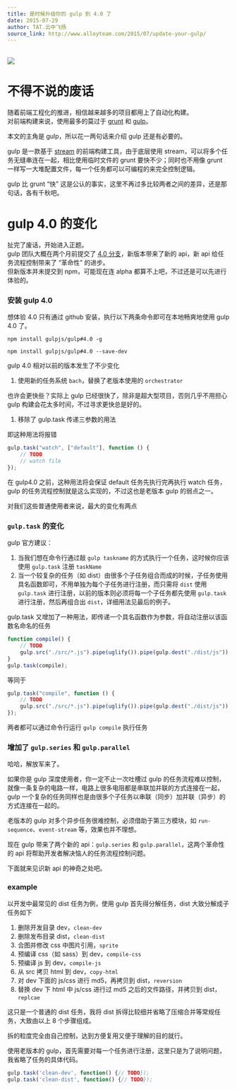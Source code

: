 ```yaml
---
title: 是时候升级你的 gulp 到 4.0 了
date: 2015-07-29
author: TAT.云中飞扬
source_link: http://www.alloyteam.com/2015/07/update-your-gulp/
---
```


<!-- {% raw %} - for jekyll -->

[  
![](https://raw.githubusercontent.com/gulpjs/artwork/master/gulp-2x.png)  
](http://gulpjs.com/)

# [](http://www.alloyteam.com/2015/07/update-your-gulp/#不得不说的废话)不得不说的废话

随着前端工程化的推进，相信越来越多的项目都用上了自动化构建。  
对前端构建来说，使用最多的莫过于 [grunt](http://gruntjs.com/) 和 [gulp](http://gulpjs.com/)。

本文的主角是 gulp，所以花一两句话来介绍 gulp 还是有必要的。

gulp 是一款基于 [stream](https://nodejs.org/api/stream.html) 的前端构建工具，由于底层使用 stream，可以将多个任务无缝串连在一起，相比使用临时文件的 grunt 要快不少；同时也不用像 grunt 一样写一大堆配置文件，每一个任务都可以可编程的来完全控制逻辑。

gulp 比 grunt “快” 这是公认的事实，这里不再过多比较两者之间的差异，还是那句话，各有千秋吧。

# [](http://www.alloyteam.com/2015/07/update-your-gulp/#gulp-40的变化)gulp 4.0 的变化

扯完了废话，开始进入正题。  
gulp 团队大概在两个月前提交了 [4.0 分支](https://github.com/gulpjs/gulp/tree/4.0)，新版本带来了新的 api，新 api 给任务流程控制带来了 “革命性” 的进步。  
但新版本并未提交到 npm，可能现在连 alpha 都算不上吧，不过还是可以先进行体验的。

### [](http://www.alloyteam.com/2015/07/update-your-gulp/#安装gulp-40)安装 gulp 4.0

想体验 4.0 只有通过 github 安装，执行以下两条命令即可在本地畅爽地使用 gulp 4.0 了。

`npm install gulpjs/gulp#4.0 -g`

`npm install gulpjs/gulp#4.0 --save-dev`

gulp 4.0 相对以前的版本发生了不少变化

1.  使用新的任务系统 `bach`，替换了老版本使用的 `orchestrator`

也许会更快些？实际上 gulp 已经很快了，除非是超大型项目，否则几乎不用担心 gulp 构建会花太多时间，不过寻求更快总是好的。

1.  移除了 gulp.task 传递三参数的用法

即这种用法将报错

```javascript
gulp.task("watch", ["default"], function () {
    // TODO
    // watch file
});
```

在 gulp4.0 之前，这种用法将会保证 default 任务先执行完再执行 watch 任务，gulp 的任务流程控制就是这么实现的，不过这也是老版本 gulp 的弱点之一。

对我们这些普通使用者来说，最大的变化有两点

### [](http://www.alloyteam.com/2015/07/update-your-gulp/#gulptask的变化)`gulp.task` 的变化

gulp 官方建议：

1.  当我们想在命令行通过敲 `gulp taskname` 的方式执行一个任务，这时候你应该使用 `gulp.task` 注册 `taskName`
2.  当一个较复杂的任务（如 dist）由很多个子任务组合而成的时候，子任务使用具名函数即可，不用单独为每个子任务进行注册，而只需将 `dist` 使用 `gulp.task` 进行注册，以前的版本则必须将每一个子任务都先使用 `gulp.task` 进行注册，然后再组合出 `dist`，详细用法见最后的例子。

gulp.task 又增加了一种用法，即传递一个具名函数作为参数，将自动注册以该函数名命名的任务

```javascript
function compile() {
    // TODO
    gulp.src("./src/*.js").pipe(uglify()).pipe(gulp.dest("./dist/js"));
}
gulp.task(compile);
```

等同于

```javascript
gulp.task("compile", function () {
    // TODO
    gulp.src("./src/*.js").pipe(uglify()).pipe(gulp.dest("./dist/js"));
});
```

两者都可以通过命令行运行 `gulp compile` 执行任务

### [](http://www.alloyteam.com/2015/07/update-your-gulp/#增加了gulpseries和gulpparallel)增加了 `gulp.series` 和 `gulp.parallel`

哈哈，解放军来了。

如果你是 gulp 深度使用者，你一定不止一次吐槽过 gulp 的任务流程难以控制，就像一条复杂的电路一样，电路上很多电阻都是串联加并联的方式连接在一起，gulp 一个复杂的任务同样也是由很多个子任务以串联（同步）加并联（异步）的方式连接在一起的。

老版本的 gulp 对多个异步任务很难控制，必须借助于第三方模块，如 `run-sequence`、`event-stream` 等，效果也并不理想。

现在 gulp 带来了两个新的 api：`gulp.series` 和 `gulp.parallel`，这两个革命性的 api 将帮助开发者解决恼人的任务流程控制问题。

下面就来见识新 api 的神奇之处吧。

### [](http://www.alloyteam.com/2015/07/update-your-gulp/#example)example

以开发中最常见的 dist 任务为例，使用 gulp 首先得分解任务，dist 大致分解成子任务如下

1.  删除开发目录 dev，`clean-dev`
2.  删除发布目录 dist，`clean-dist`
3.  合图并修改 css 中图片引用，`sprite`
4.  预编译 css（如 sass）到 dev，`compile-css`
5.  预编译 js 到 dev，`compile-js`
6.  从 src 拷贝 html 到 dev，`copy-html`
7.  对 dev 下面的 js/css 进行 md5，再拷贝到 dist，`reversion`
8.  替换 dev 下 html 中 js/css 进行过 md5 之后的文件路径，并拷贝到 dist，`replcae`

这只是一个普通的 dist 任务，我将 dist 拆得比较细并省略了压缩合并等常规任务，大致由以上 8 个步骤组成。

拆的粒度完全由自己控制，达到方便复用又便于理解的目的就行。

使用老版本的 gulp，首先需要对每一个任务进行注册，这里只是为了说明问题，我省略了任务的具体代码。

```javascript
gulp.task('clean-dev', function() {// TODO});
gulp.task('clean-dist', function() {// TODO});
```


<!-- {% endraw %} - for jekyll -->